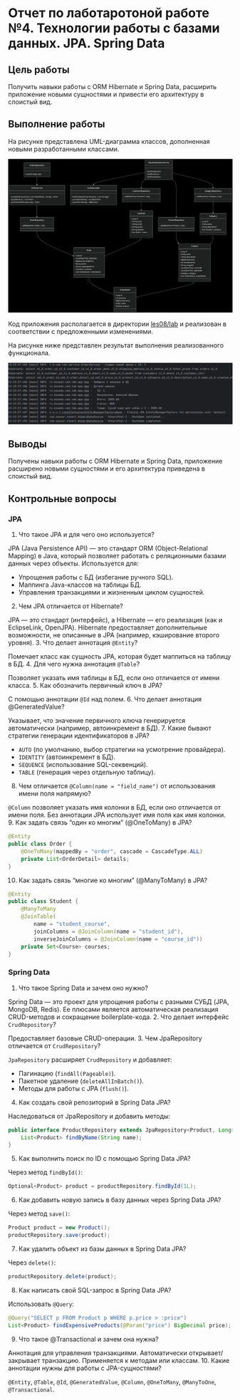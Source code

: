 # Отчет по лаботаротоной работе №4. Технологии работы с базами данных. JPA. Spring Data
## Цель работы
Получить навыки работы с ORM Hibernate и Spring Data, расширить приложение новыми сущностями и привести его архитектуру в слоистый вид.
## Выполнение работы
На рисунке представлена UML-диаграмма классов, дополненная новыми разработанными классами.

![img.png](app/src/main/resources/img_1.png)

Код приложения располагается в директории [les08/lab](/les08/lab/) и реализован в соответствии с предложенными изменениями.

На рисунке ниже представлен результат выполнения реализованного функционала.

![img.png](app/src/main/resources/img.png)

## Выводы
Получены навыки работы с ORM Hibernate и Spring Data, приложение расширено новыми сущностями и его архитектура приведена в слоистый вид.
## Контрольные вопросы
### JPA

1. Что такое JPA и для чего оно используется?
   
JPA (Java Persistence API) — это стандарт ORM (Object-Relational Mapping) в Java, который позволяет работать с реляционными базами данных через объекты.
Используется для:
* Упрощения работы с БД (избегание ручного SQL).
* Маппинга Java-классов на таблицы БД.
* Управления транзакциями и жизненным циклом сущностей.
2. Чем JPA отличается от Hibernate?

JPA — это стандарт (интерфейс), а Hibernate — его реализация (как и EclipseLink, OpenJPA).
Hibernate предоставляет дополнительные возможности, не описанные в JPA (например, кэширование второго уровня).
3. Что делает аннотация `@Entity`?
   
Помечает класс как сущность JPA, которая будет маппиться на таблицу в БД.
4. Для чего нужна аннотация `@Table`?

Позволяет указать имя таблицы в БД, если оно отличается от имени класса.
5. Как обозначить первичный ключ в JPA?

С помощью аннотации `@Id` над полем.
6. Что делает аннотация @GeneratedValue?

Указывает, что значение первичного ключа генерируется автоматически (например, автоинкремент в БД).
7. Какие бывают стратегии генерации идентификаторов в JPA?

* `AUTO` (по умолчанию, выбор стратегии на усмотрение провайдера).
* `IDENTITY` (автоинкремент в БД).
* `SEQUENCE` (использование SQL-секвенций).
* `TABLE` (генерация через отдельную таблицу).
8. Чем отличается `@Column(name = "field_name")` от использования имени поля напрямую?

`@Column` позволяет указать имя колонки в БД, если оно отличается от имени поля. Без аннотации JPA использует имя поля как имя колонки.
9. Как задать связь “один ко многим” (@OneToMany) в JPA?

```java
@Entity
public class Order {
    @OneToMany(mappedBy = "order", cascade = CascadeType.ALL)
    private List<OrderDetail> details;
}
```
10. Как задать связь “многие ко многим” (@ManyToMany) в JPA?

```java
@Entity
public class Student {
    @ManyToMany
    @JoinTable(
        name = "student_course",
        joinColumns = @JoinColumn(name = "student_id"),
        inverseJoinColumns = @JoinColumn(name = "course_id"))
    private Set<Course> courses;
}
```

### Spring Data

1. Что такое Spring Data и зачем оно нужно?

Spring Data — это проект для упрощения работы с разными СУБД (JPA, MongoDB, Redis).
Ее плюсами является автоматическая реализация CRUD-методов и сокращение boilerplate-кода.
2. Что делает интерфейс `CrudRepository`?

Предоставляет базовые CRUD-операции.
3. Чем JpaRepository отличается от `CrudRepository`?

`JpaRepository` расширяет `CrudRepository` и добавляет:
* Пагинацию (`findAll(Pageable)`).
* Пакетное удаление (`deleteAllInBatch()`).
* Методы для работы с JPA (`flush()`).
4. Как создать свой репозиторий в Spring Data JPA?

Наследоваться от JpaRepository и добавить методы:
```java
public interface ProductRepository extends JpaRepository<Product, Long> {
    List<Product> findByName(String name);
}
```
5. Как выполнить поиск по ID с помощью Spring Data JPA?

Через метод `findById()`:
```java
Optional<Product> product = productRepository.findById(1L);
```
6. Как добавить новую запись в базу данных через Spring Data JPA?

Через метод `save()`:
```java
Product product = new Product();
productRepository.save(product);
```
7. Как удалить объект из базы данных в Spring Data JPA?

Через `delete()`:
```java
productRepository.delete(product);
```
8. Как написать свой SQL-запрос в Spring Data JPA?

Использовать `@Query`:
```java
@Query("SELECT p FROM Product p WHERE p.price > :price")
List<Product> findExpensiveProducts(@Param("price") BigDecimal price);
```
9. Что такое @Transactional и зачем она нужна?

Аннотация для управления транзакциями. Автоматически открывает/закрывает транзакцию. Применяется к методам или классам.
10. Какие аннотации нужны для работы с JPA-сущностями?

`@Entity`, `@Table`, `@Id`, `@GeneratedValue`, `@Column`, `@OneToMany`, `@ManyToOne`, `@Transactional`.